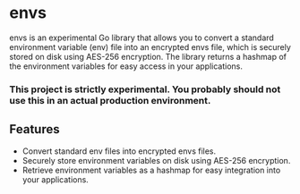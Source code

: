 # envs

envs is an experimental Go library that allows you to convert a standard environment variable (env) file into an encrypted envs file, which is securely stored on disk using AES-256 encryption. The library returns a hashmap of the environment variables for easy access in your applications. 

### **This project is strictly experimental. You probably should not use this in an actual production environment.**

## Features

- Convert standard env files into encrypted envs files.
- Securely store environment variables on disk using AES-256 encryption.
- Retrieve environment variables as a hashmap for easy integration into your applications.

